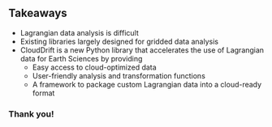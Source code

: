 <section>

## Takeaways

* Lagrangian data analysis is difficult
* Existing libraries largely designed for gridded data analysis
* CloudDrift is a new Python library that accelerates the use of Lagrangian
  data for Earth Sciences by providing
  * Easy access to cloud-optimized data
  * User-friendly analysis and transformation functions
  * A framework to package custom Lagrangian data into a cloud-ready format

<h3 class="fragment">
  Thank you!
</h3>

</section>
